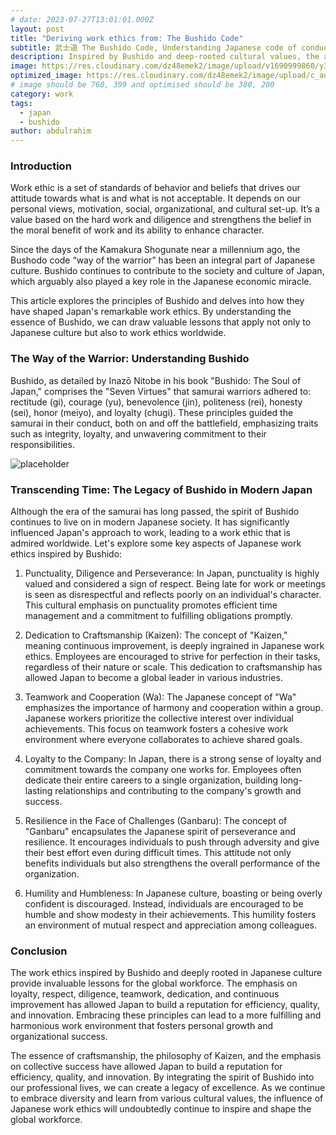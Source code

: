```yaml
---
# date: 2023-07-27T13:01:01.000Z
layout: post
title: "Deriving work ethics from: The Bushido Code"
subtitle: 武士道 The Bushido Code, Understanding Japanese code of conduct. And what can we learn from them?
description: Inspired by Bushido and deep-rooted cultural values, the article delves into the principles of diligence, respect, and continuous improvement that shape Japan's exemplary work ethic
image: https://res.cloudinary.com/dz48emek2/image/upload/v1690999860/y3woxqoxn3bd7k9znqeh.jpg
optimized_image: https://res.cloudinary.com/dz48emek2/image/upload/c_auto,w_380/y3woxqoxn3bd7k9znqeh
# image should be 760, 399 and optimised should be 380, 200
category: work
tags:
  - japan
  - bushido
author: abdulrahim
---
```


### Introduction
Work ethic is a set of standards of behavior and beliefs that drives our attitude towards what is and what is not acceptable. It depends on our personal views, motivation, social, organizational, and cultural set-up. It’s a value based on the hard work and diligence and strengthens the belief in the moral benefit of work and its ability to enhance character. 

Since the days of the Kamakura Shogunate near a millennium ago, the Bushodo code “way of the warrior” has been an integral part of Japanese culture. Bushido continues to contribute to the society and culture of Japan, which arguably also played a key role in the Japanese economic miracle. 

This article explores the principles of Bushido and delves into how they have shaped Japan's remarkable work ethics. By understanding the essence of Bushido, we can draw valuable lessons that apply not only to Japanese culture but also to work ethics worldwide.

### The Way of the Warrior: Understanding Bushido
Bushido, as detailed by Inazō Nitobe in his book "Bushido: The Soul of Japan," comprises the "Seven Virtues" that samurai warriors adhered to: rectitude (gi), courage (yu), benevolence (jin), politeness (rei), honesty (sei), honor (meiyo), and loyalty (chugi). These principles guided the samurai in their conduct, both on and off the battlefield, emphasizing traits such as integrity, loyalty, and unwavering commitment to their responsibilities.

![placeholder](https://res.cloudinary.com/dz48emek2/image/upload/v1691233636/bcmlkp0svyfq1rr4yjhm.jpg "Bushido hand painted colored photograph") 

### Transcending Time: The Legacy of Bushido in Modern Japan
Although the era of the samurai has long passed, the spirit of Bushido continues to live on in modern Japanese society. It has significantly influenced Japan's approach to work, leading to a work ethic that is admired worldwide. Let's explore some key aspects of Japanese work ethics inspired by Bushido:

1. Punctuality, Diligence and Perseverance:
In Japan, punctuality is highly valued and considered a sign of respect. Being late for work or meetings is seen as disrespectful and reflects poorly on an individual's character. This cultural emphasis on punctuality promotes efficient time management and a commitment to fulfilling obligations promptly.

2. Dedication to Craftsmanship (Kaizen):
The concept of "Kaizen," meaning continuous improvement, is deeply ingrained in Japanese work ethics. Employees are encouraged to strive for perfection in their tasks, regardless of their nature or scale. This dedication to craftsmanship has allowed Japan to become a global leader in various industries.

3. Teamwork and Cooperation (Wa):
The Japanese concept of "Wa" emphasizes the importance of harmony and cooperation within a group. Japanese workers prioritize the collective interest over individual achievements. This focus on teamwork fosters a cohesive work environment where everyone collaborates to achieve shared goals.

4. Loyalty to the Company:
In Japan, there is a strong sense of loyalty and commitment towards the company one works for. Employees often dedicate their entire careers to a single organization, building long-lasting relationships and contributing to the company's growth and success.

5. Resilience in the Face of Challenges (Ganbaru):
The concept of "Ganbaru" encapsulates the Japanese spirit of perseverance and resilience. It encourages individuals to push through adversity and give their best effort even during difficult times. This attitude not only benefits individuals but also strengthens the overall performance of the organization.

6. Humility and Humbleness:
In Japanese culture, boasting or being overly confident is discouraged. Instead, individuals are encouraged to be humble and show modesty in their achievements. This humility fosters an environment of mutual respect and appreciation among colleagues.

### Conclusion
The work ethics inspired by Bushido and deeply rooted in Japanese culture provide invaluable lessons for the global workforce. The emphasis on loyalty, respect, diligence, teamwork, dedication, and continuous improvement has allowed Japan to build a reputation for efficiency, quality, and innovation. Embracing these principles can lead to a more fulfilling and harmonious work environment that fosters personal growth and organizational success.

<!-- The work ethics inspired by Bushido and deeply rooted in Japanese culture provide invaluable lessons for the global workforce. Embracing principles of  can lead to a more fulfilling and harmonious work environment that fosters personal growth and organizational success. The Bushido code has left an indelible mark on Japanese culture, shaping their exceptional work ethic and contributing to their economic success. -->

The essence of craftsmanship, the philosophy of Kaizen, and the emphasis on collective success have allowed Japan to build a reputation for efficiency, quality, and innovation. By integrating the spirit of Bushido into our professional lives, we can create a legacy of excellence. As we continue to embrace diversity and learn from various cultural values, the influence of Japanese work ethics will undoubtedly continue to inspire and shape the global workforce.

<!-- 

#### ---

At the core of Japanese work ethics lies the value of diligence and perseverance. The Japanese philosophy of "ganbaru," or doing one's best, motivates individuals to overcome challenges and push their limits to achieve success. This dedication to continuous improvement has been instrumental in Japan's remarkable economic growth and global influence.

Punctuality and Time Management
Japanese work ethics place immense importance on punctuality and time management. Being late to work or a meeting is considered disrespectful and reflects poorly on an individual's character. This cultural emphasis on punctuality promotes efficient time management and a commitment to fulfilling obligations promptly.

Kaizen: The Pursuit of Continuous Improvement
The principle of Kaizen, meaning "continuous improvement," is deeply ingrained in Japanese work culture. It encourages individuals and organizations to make incremental improvements in processes, products, and skills over time. This philosophy fosters an environment where individuals strive for perfection in their tasks, regardless of their nature or scale.

Teamwork and Harmony
Japanese work ethics prioritize collective goals over individual achievements. The concept of "Wa" emphasizes the importance of harmony and cooperation within the workplace. Employees are encouraged to work cohesively as a team, supporting each other to achieve common goals. This focus on teamwork fosters a strong sense of camaraderie and loyalty among employees, creating a positive and productive work environment.


Punctuality and Respect
In Japan, punctuality is a matter of great importance. Being on time is seen as a mark of respect for others and reflects positively on one's character. This cultural emphasis on punctuality fosters efficient time management and a commitment to fulfilling obligations promptly.

Dedication to Craftsmanship
The concept of "Kaizen," which translates to continuous improvement, lies at the heart of Japanese work ethics. Employees are encouraged to strive for perfection in their tasks, regardless of their nature or scale. This dedication to craftsmanship has enabled Japan to become a global leader in various industries.

Teamwork and Cooperation
The Japanese concept of "Wa" places great importance on harmony and cooperation within a group. Employees are taught to prioritize the collective interest over individual achievements. This focus on teamwork fosters a cohesive work environment where everyone collaborates to achieve shared goals.

Loyalty to the Company
In Japan, there is a strong sense of loyalty and commitment towards the company one works for. Employees often dedicate their entire careers to a single organization, building long-lasting relationships and contributing to the company's growth and success.

Resilience in the Face of Challenges
The principle of "Ganbaru" encapsulates the Japanese spirit of perseverance and resilience. It encourages individuals to push through adversity and give their best effort even during difficult times. This attitude not only benefits individuals but also strengthens the overall performance of the organization.

Humility and Humbleness
In Japanese culture, boasting or being overly confident is discouraged. Instead, individuals are encouraged to be humble and show modesty in their achievements. This humility fosters an environment of mutual respect and appreciation among colleagues.

Embracing Work Ethics: A Global Lesson
The work ethics inspired by Bushido and deeply rooted in Japanese culture provide invaluable lessons for the global workforce. The emphasis on loyalty, respect, dedication, and continuous improvement has allowed Japan to build a reputation for excellence. By integrating the spirit of Bushido into our professional lives, we can create a more profound sense of purpose and a legacy of productivity and respect. -->